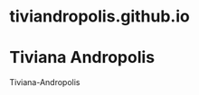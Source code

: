 # tiviandropolis.github.io
<h1>Tiviana Andropolis</h1>
<p><a href-"/basic-wed-design/Tiviana-Andropolis.html" target-"blank">Tiviana-Andropolis </a></p>
